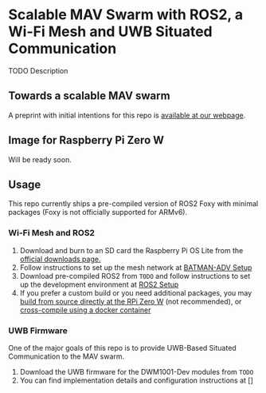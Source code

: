 # Scalable MAV Swarm with ROS2, a Wi-Fi Mesh and UWB Situated Communication

TODO Description

## Towards a scalable MAV swarm

A preprint with initial intentions for this repo is [available at our webpage](https://tiers.utu.fi/paper/queralta2021telloswarm).

## Image for Raspberry Pi Zero W

Will be ready soon.

## Usage

This repo currently ships a pre-compiled version of ROS2 Foxy with minimal packages (Foxy is not officially supported for ARMv6).

### Wi-Fi Mesh and ROS2

1. Download and burn to an SD card the Raspberry Pi OS Lite from the [official downloads page.](https://www.raspberrypi.org/software/operating-systems/)
2. Follow instructions to set up the mesh network at [BATMAN-ADV Setup](/batman_adv_setup)
3. Download pre-compiled ROS2 from `TODO` and follow instructions to set up the development environment at [ROS2 Setup](/ros2)
4. If you prefer a custom build or you need additional packages, you may [build from source directly at the RPi Zero W](/ros2/local_compilation) (not recommended), or [cross-compile using a docker container](/ros2/cross_compilation)

### UWB Firmware

One of the major goals of this repo is to provide UWB-Based Situated Communication to the MAV swarm.

1. Download the UWB firmware for the DWM1001-Dev modules from `TODO`
2. You can find implementation details and configuration instructions at []
